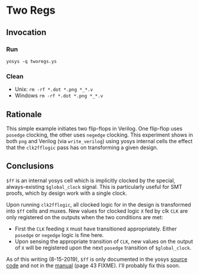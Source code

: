 # Two Regs

## Invocation
### Run
`yosys -q tworegs.ys`

### Clean
* Unix: `rm -rf *.dot *.png *_*.v`
* Windows `rm -rf *.dot *.png *_*.v`

## Rationale
This simple example initiates two flip-flops in Verilog. One flip-flop uses
`posedge` clocking, the other uses `negedge` clocking. This experiment shows
in both `png` and Verilog (via `write_verilog`) using yosys internal cells the
effect that the `clk2fflogic` pass has on transforming a given design.

## Conclusions
`$ff` is an internal yosys cell which is implicitly clocked by the special,
always-existing `$global_clock` signal. This is particularly useful for SMT
proofs, which by design work with a single clock.

Upon running `clk2fflogic`, all clocked logic for  in the design is transformed
into `$ff` cells and muxes. New values for clocked logic `X` fed by clk `CLK`
are only registered on the outputs when the two conditions are met:

* First the `CLK` feeding `X` must have transitioned appropriately. Either
  `posedge` or `negedge` logic is fine here.
* Upon sensing the appropriate transition of `CLK`, new values on the output of
  `X` will be registered upon the next `posedge` transition of `$global_clock`.

As of this writing (8-15-2019), `$ff` is only documented in the yosys
[source code](https://github.com/YosysHQ/yosys/blob/master/techlibs/common/simlib.v#L1447-L1458)
and not in the [manual](http://www.clifford.at/yosys/files/yosys_manual.pdf)
(page 43 FIXME). I'll probably fix this soon.

